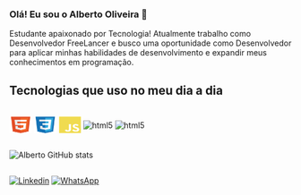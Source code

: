 ### Olá! Eu sou o Alberto Oliveira 👋

Estudante apaixonado por Tecnologia! Atualmente trabalho como Desenvolvedor FreeLancer e busco uma oportunidade como Desenvolvedor para aplicar minhas habilidades de desenvolvimento e 
expandir meus conhecimentos em programação.
## Tecnologias que uso no meu dia a dia
<div style="display: inline_block"><br/>
  <img align="center" alt="html5" height="30" width="40" src="https://raw.githubusercontent.com/devicons/devicon/master/icons/html5/html5-original.svg"/>
  <img align="center" alt="html5" height="30" width="40" src="https://raw.githubusercontent.com/devicons/devicon/master/icons/css3/css3-original.svg" />
  <img align="center" alt="html5" height="30" width="40" src="https://raw.githubusercontent.com/devicons/devicon/master/icons/javascript/javascript-plain.svg" />
  <img align="center" alt="html5" height="30" width="40" src="https://cdn.jsdelivr.net/gh/devicons/devicon@latest/icons/react/react-original-wordmark.svg" />  
  <img align="center" alt="html5" height="30" width="40" src="https://cdn.jsdelivr.net/gh/devicons/devicon@latest/icons/csharp/csharp-original.svg" />
</div>

##

![Alberto GitHub stats](https://github-readme-stats.vercel.app/api?username=Alberto-Oliveira00&show_icons=true&theme=dracula)

##

[![Linkedin](https://img.shields.io/badge/LinkedIn-0077B5?style=for-the-badge&logo=linkedin&logoColor=white)](https://www.linkedin.com/in/alberto-oliveira-1876a1301/) [![WhatsApp](https://img.shields.io/badge/WhatsApp-25D366?style=for-the-badge&logo=whatsapp&logoColor=white)](https://w.app/Alberto)
